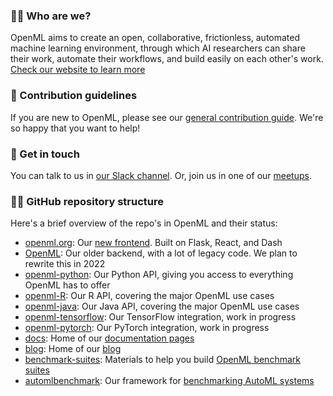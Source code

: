 ### 🙋‍♀️ Who are we?
OpenML aims to create an open, collaborative, frictionless, automated machine learning environment, through which AI researchers can share their work, 
automate their workflows, and build easily on each other's work. [Check our website to learn more](https://new.openml.org/)

### 🌈 Contribution guidelines
If you are new to OpenML, please see our [general contribution guide](https://new.openml.org/contribute). We're so happy that you want to help!

### 🍿 Get in touch
You can talk to us in [our Slack channel](https://join.slack.com/t/openml/shared_invite/enQtODg4NjgzNTE4NjU3LTYwZDFhNzQ5NmE0NjIyNmM3NDMyMjFkZDQ0YWZkYWYxMTIxODFmMDhhMTUzMGYzMmM4NjIzYTZlYjBkOGE5MTQ).
Or, join us in one of our [meetups](https://new.openml.org/meet).

### 👩‍💻 GitHub repository structure
Here's a brief overview of the repo's in OpenML and their status:

* [openml.org](https://github.com/openml/openml.org): Our [new frontend](https://new.openml.org/). Built on Flask, React, and Dash
* [OpenML](https://github.com/openml/OpenML): Our older backend, with a lot of legacy code. We plan to rewrite this in 2022
* [openml-python](https://github.com/openml/openml-python): Our Python API, giving you access to everything OpenML has to offer
* [openml-R](https://github.com/openml/openml-R): Our R API, covering the major OpenML use cases
* [openml-java](https://github.com/openml/openml-java): Our Java API, covering the major OpenML use cases
* [openml-tensorflow](https://github.com/openml/openml-tensorflow): Our TensorFlow integration, work in progress
* [openml-pytorch](https://github.com/openml/openml-pytorch): Our PyTorch integration, work in progress
* [docs](https://github.com/openml/docs): Home of our [documentation pages](https://docs.openml.org/)
* [blog](https://github.com/openml/blog): Home of our [blog](http://blog.openml.org/)
* [benchmark-suites](https://github.com/openml/benchmark-suites): Materials to help you build [OpenML benchmark suites](https://docs.openml.org/benchmark/)
* [automlbenchmark](https://github.com/openml/benchmark-suites): Our framework for [benchmarking AutoML systems](https://openml.github.io/automlbenchmark/)








